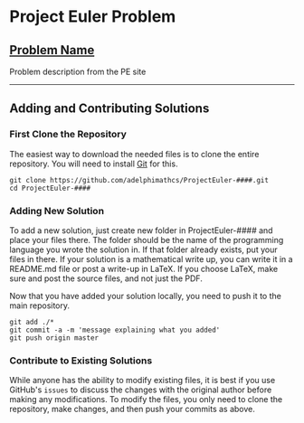 # Project Euler Problem ##
## [Problem Name](https://projecteuler.net/problem=##)


Problem description from the PE site

<hr>

## Adding and Contributing Solutions

### First Clone the Repository

The easiest way to download the needed files is to clone the entire repository. You will need to install [Git](https://help.github.com/articles/set-up-git) for this. 

```
git clone https://github.com/adelphimathcs/ProjectEuler-####.git
cd ProjectEuler-####
```

### Adding New Solution

To add a new solution, just create new folder in ProjectEuler-#### and place your files there. The folder should be the name of the programming language you wrote the solution in. If that folder already exists, put your files in there. If your solution is a mathematical write up, you can write it in a README.md file or post a write-up in LaTeX. If you choose LaTeX, make sure and post the source files, and not just the PDF.

Now that you have added your solution locally, you need to push it to the main repository. 

```
git add ./*
git commit -a -m 'message explaining what you added'
git push origin master
```


### Contribute to Existing Solutions

While anyone has the ability to modify existing files, it is best if you use GitHub's `issues` to discuss the changes with the original author before making any modifications. To modify the files, you only need to clone the repository, make changes, and then push your commits as above. 





